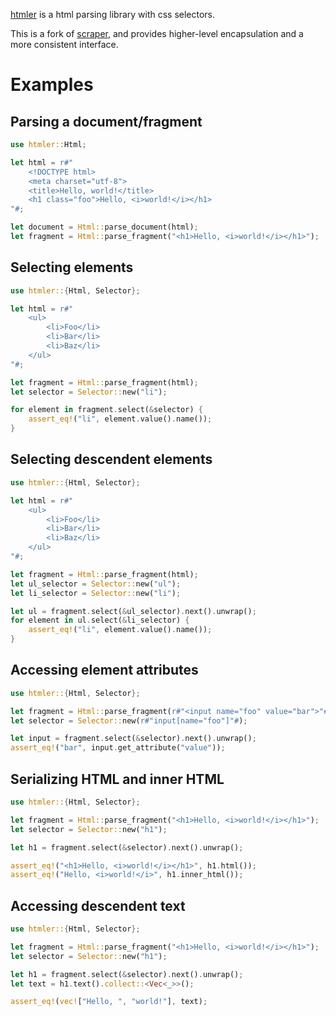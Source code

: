 [htmler](https://github.com/oovm/zhihu-markdown/blob/dev/projects/htmler) is a html parsing library with css selectors.

This is a fork of [scraper](https://github.com/causal-agent/scraper), and provides higher-level encapsulation and a more consistent interface.

# Examples

## Parsing a document/fragment

```rs
use htmler::Html;

let html = r#"
    <!DOCTYPE html>
    <meta charset="utf-8">
    <title>Hello, world!</title>
    <h1 class="foo">Hello, <i>world!</i></h1>
"#;

let document = Html::parse_document(html);
let fragment = Html::parse_fragment("<h1>Hello, <i>world!</i></h1>");
```

## Selecting elements

```rs
use htmler::{Html, Selector};

let html = r#"
    <ul>
        <li>Foo</li>
        <li>Bar</li>
        <li>Baz</li>
    </ul>
"#;

let fragment = Html::parse_fragment(html);
let selector = Selector::new("li");

for element in fragment.select(&selector) {
    assert_eq!("li", element.value().name());
}
```

## Selecting descendent elements

```rs
use htmler::{Html, Selector};

let html = r#"
    <ul>
        <li>Foo</li>
        <li>Bar</li>
        <li>Baz</li>
    </ul>
"#;

let fragment = Html::parse_fragment(html);
let ul_selector = Selector::new("ul");
let li_selector = Selector::new("li");

let ul = fragment.select(&ul_selector).next().unwrap();
for element in ul.select(&li_selector) {
    assert_eq!("li", element.value().name());
}
```

## Accessing element attributes

```rs
use htmler::{Html, Selector};

let fragment = Html::parse_fragment(r#"<input name="foo" value="bar">"#);
let selector = Selector::new(r#"input[name="foo"]"#);

let input = fragment.select(&selector).next().unwrap();
assert_eq!("bar", input.get_attribute("value"));
```

## Serializing HTML and inner HTML

```rs
use htmler::{Html, Selector};

let fragment = Html::parse_fragment("<h1>Hello, <i>world!</i></h1>");
let selector = Selector::new("h1");

let h1 = fragment.select(&selector).next().unwrap();

assert_eq!("<h1>Hello, <i>world!</i></h1>", h1.html());
assert_eq!("Hello, <i>world!</i>", h1.inner_html());
```

## Accessing descendent text

```rs
use htmler::{Html, Selector};

let fragment = Html::parse_fragment("<h1>Hello, <i>world!</i></h1>");
let selector = Selector::new("h1");

let h1 = fragment.select(&selector).next().unwrap();
let text = h1.text().collect::<Vec<_>>();

assert_eq!(vec!["Hello, ", "world!"], text);
```